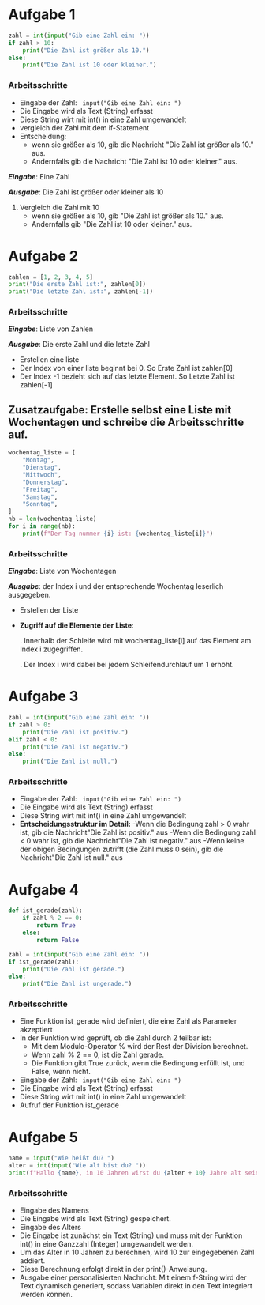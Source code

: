 # Aufgabe 1


```python
zahl = int(input("Gib eine Zahl ein: "))
if zahl > 10:
    print("Die Zahl ist größer als 10.")
else:
    print("Die Zahl ist 10 oder kleiner.") 
```
### Arbeitsschritte
* Eingabe der Zahl: ``` input("Gib eine Zahl ein: ")```
* Die Eingabe wird als Text (String) erfasst 
* Diese String wirt mit int() in eine Zahl umgewandelt
* vergleich der Zahl mit dem if-Statement 
* Entscheidung:
    - wenn sie größer als 10, gib die Nachricht "Die Zahl ist größer als 10." aus.
    - Andernfalls gib die Nachricht "Die Zahl ist 10 oder kleiner." aus.


***Eingabe***: Eine Zahl

***Ausgabe***: Die Zahl ist größer oder kleiner als 10

1. Vergleich die Zahl mit 10
    - wenn sie größer als 10, gib "Die Zahl ist größer als 10." aus.
    - Andernfalls gib "Die Zahl ist 10 oder kleiner." aus.

# Aufgabe 2

```python
zahlen = [1, 2, 3, 4, 5]
print("Die erste Zahl ist:", zahlen[0])
print("Die letzte Zahl ist:", zahlen[-1])
```
### Arbeitsschritte

***Eingabe***: Liste von Zahlen

***Ausgabe***: Die erste Zahl und die letzte Zahl

* Erstellen eine liste
* Der Index von einer liste beginnt bei 0. So Erste Zahl ist zahlen[0]
* Der Index -1 bezieht sich auf das letzte Element. So Letzte Zahl ist zahlen[-1]

## Zusatzaufgabe: Erstelle selbst eine Liste mit Wochentagen und schreibe die Arbeitsschritte auf.

```python
wochentag_liste = [
    "Montag",
    "Dienstag",
    "Mittwoch",
    "Donnerstag",
    "Freitag",
    "Samstag",
    "Sonntag",
]
nb = len(wochentag_liste)
for i in range(nb):
    print(f"Der Tag nummer {i} ist: {wochentag_liste[i]}")
```
### Arbeitsschritte

***Eingabe***: Liste von Wochentagen

***Ausgabe***: der Index i und der entsprechende Wochentag leserlich ausgegeben.

- Erstellen der Liste

- **Zugriff auf die Elemente der Liste**:

    . Innerhalb der Schleife wird mit wochentag_liste[i] auf das Element am Index i zugegriffen.

    . Der Index i wird dabei bei jedem Schleifendurchlauf um 1 erhöht.

# Aufgabe 3

```python
zahl = int(input("Gib eine Zahl ein: "))
if zahl > 0:
    print("Die Zahl ist positiv.")
elif zahl < 0:
    print("Die Zahl ist negativ.")
else:
    print("Die Zahl ist null.")
```
### Arbeitsschritte
* Eingabe der Zahl: ``` input("Gib eine Zahl ein: ")```
* Die Eingabe wird als Text (String) erfasst
* Diese String wirt mit int() in eine Zahl umgewandelt
* **Entscheidungsstruktur im Detail:**
    -Wenn die Bedingung zahl > 0 wahr ist, gib die Nachricht"Die Zahl ist positiv." aus
    -Wenn die Bedingung zahl < 0 wahr ist, gib die Nachricht"Die Zahl ist negativ." aus
    -Wenn keine der obigen Bedingungen zutrifft (die Zahl muss 0 sein), gib die Nachricht"Die Zahl ist null." aus

# Aufgabe 4
```python
def ist_gerade(zahl):
    if zahl % 2 == 0:
        return True
    else:
        return False

zahl = int(input("Gib eine Zahl ein: "))
if ist_gerade(zahl):
    print("Die Zahl ist gerade.")
else:
    print("Die Zahl ist ungerade.")
```

### Arbeitsschritte

* Eine Funktion ist_gerade wird definiert, die eine Zahl als Parameter akzeptiert
* In der Funktion wird geprüft, ob die Zahl durch 2 teilbar ist:
    - Mit dem Modulo-Operator % wird der Rest der Division berechnet.
    - Wenn zahl % 2 == 0, ist die Zahl gerade.
    - Die Funktion gibt True zurück, wenn die Bedingung erfüllt ist, und False, wenn nicht.
* Eingabe der Zahl: ``` input("Gib eine Zahl ein: ")```
* Die Eingabe wird als Text (String) erfasst 
* Diese String wirt mit int() in eine Zahl umgewandelt
* Aufruf der Funktion ist_gerade

# Aufgabe 5

```python
name = input("Wie heißt du? ")
alter = int(input("Wie alt bist du? "))
print(f"Hallo {name}, in 10 Jahren wirst du {alter + 10} Jahre alt sein!")
```

### Arbeitsschritte
* Eingabe des Namens
* Die Eingabe wird als Text (String) gespeichert.
* Eingabe des Alters
* Die Eingabe ist zunächst ein Text (String) und muss mit der Funktion int() in eine Ganzzahl (Integer) umgewandelt werden.
* Um das Alter in 10 Jahren zu berechnen, wird 10 zur eingegebenen Zahl addiert.
* Diese Berechnung erfolgt direkt in der print()-Anweisung.
* Ausgabe einer personalisierten Nachricht: Mit einem f-String wird der Text dynamisch generiert, sodass Variablen direkt in den Text integriert werden können.